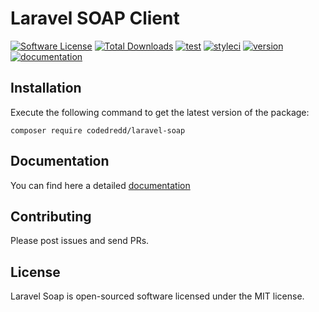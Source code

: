 # Laravel SOAP Client

[![Software License](https://img.shields.io/github/license/codedredd/laravel-soap?style=flat-square)](LICENSE.md)
[![Total Downloads](https://img.shields.io/packagist/dt/codedredd/laravel-soap?style=flat-square)](https://packagist.org/packages/codedredd/laravel-soap)
[![test](https://img.shields.io/github/workflow/status/codedredd/laravel-soap/test?label=test&logo=github&style=flat-square)](https://github.com/CodeDredd/laravel-soap/actions?query=workflow%3Atest)
[![styleci](https://github.styleci.io/repos/7548986/shield)](https://github.styleci.io/repos/257192373)
[![version](https://img.shields.io/github/v/release/codedredd/laravel-soap?style=flat-square)](https://github.com/CodeDredd/laravel-soap/releases)
[![documentation](https://img.shields.io/github/workflow/status/codedredd/laravel-soap/documentation?label=docs&logo=read-the-docs&style=flat-square)](https://codedredd.github.io/laravel-soap/)

<a name="installation"></a>
## Installation

Execute the following command to get the latest version of the package:

    composer require codedredd/laravel-soap
    
## Documentation
You can find here a detailed [documentation](https://codedredd.github.io/laravel-soap/)

<a name="contributing"></a>
## Contributing
Please post issues and send PRs.

<a name="licence"></a>
## License
Laravel Soap is open-sourced software licensed under the MIT license.
